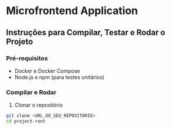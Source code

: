 # Microfrontend Application

## Instruções para Compilar, Testar e Rodar o Projeto

### Pré-requisitos

- Docker e Docker Compose
- Node.js e npm (para testes unitários)

### Compilar e Rodar

1. Clonar o repositório

```bash
git clone <URL_DO_SEU_REPOSITORIO>
cd project-root

